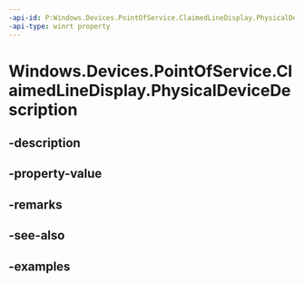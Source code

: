 ```yaml
---
-api-id: P:Windows.Devices.PointOfService.ClaimedLineDisplay.PhysicalDeviceDescription
-api-type: winrt property
---
```


<!-- Property syntax.
public string PhysicalDeviceDescription { get; }
-->

# Windows.Devices.PointOfService.ClaimedLineDisplay.PhysicalDeviceDescription

## -description

## -property-value

## -remarks

## -see-also

## -examples

